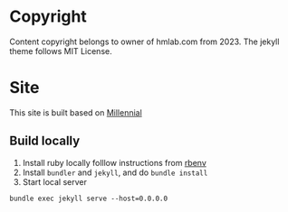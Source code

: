 # Copyright

Content copyright belongs to owner of hmlab.com from 2023. The jekyll theme follows MIT License.


# Site

This site is built based on [Millennial](https://lenpaul.github.io/Millennial/)

## Build locally
1. Install ruby locally
   folllow instructions from [rbenv](https://github.com/rbenv/rbenv)
2. Install `bundler` and `jekyll`, and do `bundle install`
3. Start local server

```
bundle exec jekyll serve --host=0.0.0.0
```
